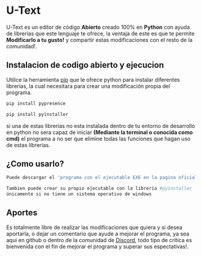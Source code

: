 # U-Text

U-Text es un editor de código **Abierto** creado 100% en **Python** con ayuda de librerías que este lenguaje te ofrece, la ventaja de este es que te permite **Modificarlo a tu gusto!** y compartir estas modificaciones con el resto de la comunidad!.

## Instalacion de codigo abierto  y ejecucion

Utilice la herramienta [pip](https://pip.pypa.io/en/stable/) que le ofrece python para instalar diferentes librerias, la cual necesitara para crear una modificación propia del programa.

```bash
pip install pypresence
```
```bash
pip install pyinstaller
```
si una de estas librerías no esta instalada dentro de tu entorno de desarrollo en python no sera capaz de iniciar **(Mediante la terminal o conocida como cmd)** el programa a no ser que elimine todas las funciones que hagan uso de estas librerías.

## ¿Como usarlo?

```python
Puede descargar el 'programa con el ejecutable EXE en la pagina oficial'.

Tambien puede crear su propio ejecutable con la librería #pyinstaller
únicamente si no tiene un sistema operativo de windows

```

## Aportes
Es totalmente libre de realizar las modificaciones que quiera y si desea aportarla, o dejar un comentario que ayude a mejorar el programa, ya sea aqui en github o dentro de la comunidad de [Discord](https://discord.gg/gvs3reJqJE), todo tipo de critica es bienvenida con el fin de mejorar el programa y superar sus espectativas!.
